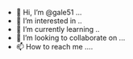 - 👋 Hi, I’m @gale51 ...
- 👀 I’m interested in ..
- 🌱 I’m currently learning ..
- 💞️ I’m looking to collaborate on ...
- 📫 How to reach me ....

<!---
gale51/gale51 is a ✨ special ✨ repository because its `README.md` (this file) appears on your GitHub profile.
You can click the Preview link to take a look at your changes.
--->
